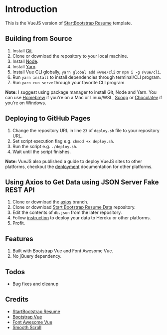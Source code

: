 # Introduction

This is the VueJS version of [StartBootstrap Resume](https://github.com/BlackrockDigital/startbootstrap-resume) template.

## Building from Source

1. Install [Git](https://git-scm.com/).
2. Clone or download the repository to your local machine.
3. Install [Node](https://nodejs.org/en/).
4. Install [Yarn](https://yarnpkg.org).
5. Install Vue CLI globally, `yarn global add @vue/cli` or `npm i -g @vue/cli`.
6. Run `yarn install` to install dependencies through terminal/CLI program.
7. Run `yarn run serve` through your favorite CLI program.

 **Note:** I suggest using package manager to install Git, Node and Yarn. You can use [Homebrew](httsp://brew.sh) if you're on a Mac or Linux/WSL, [Scoop](https://scoop.sh) or [Chocolatey](https://chocolatey.org/) if you're on Windows.

## Deploying to GitHub Pages

1. Change the repository URL in line `23` of `deploy.sh` file to your repository URL.
2. Set script execution flag e.g. `chmod +x deploy.sh`.
3. Run the script e.g. `./deploy.sh`.
4. Wait until the script finishes.

**Note:** VueJS also published a guide to deploy VueJS sites to other platforms, checkout the [deployment](https://cli.vuejs.org/guide/deployment.html) documentation for other platforms.

## Using Axios to Get Data using JSON Server Fake REST API

1. Clone or download the [axios](https://github.com/webdevsuperfast/startbootstrap-resume-vue/tree/axios) branch.
2. Clone or download [Start Bootstrap Resume Data](https://github.com/webdevsuperfast/startbootstrap-resume-vue-data) repository.
3. Edit the contents of `db.json` from the later repository.
4. Follow [instruction](https://github.com/webdevsuperfast/startbootstrap-resume-vue-data#deploy-to-heroku) to deploy your data to Heroku or other platforms.
5. Profit.

## Features

1. Built with Bootstrap Vue and Font Awesome Vue.
2. No jQuery dependency.

## Todos

* Bug fixes and cleanup

## Credits

* [StartBootstrap Resume](https://github.com/BlackrockDigital/startbootstrap-resume)
* [Bootstrap Vue](https://bootstrap-vue.js.org/)
* [Font Awesome Vue](https://github.com/FortAwesome/vue-fontawesome)
* [Smooth Scroll](https://github.com/cferdinandi/smooth-scroll)